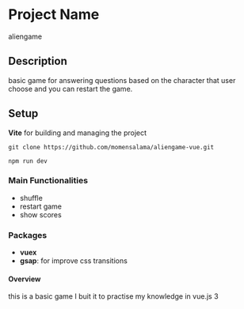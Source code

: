 # Project Name

aliengame

## Description

basic game for answering questions based on the character that user choose and you can restart the game.

<!-- ## Live Demo

click the link to [see the demo](https://the-wild-oasis-hotel.netlify.app) -->

## Setup

**Vite** for building and managing the project

```
git clone https://github.com/momensalama/aliengame-vue.git
```

```
npm run dev
```

### Main Functionalities

- shuffle
- restart game
- show scores

### Packages

- **vuex**
- **gsap**: for improve css transitions

#### Overview

this is a basic game I buit it to practise my knowledge in vue.js 3
